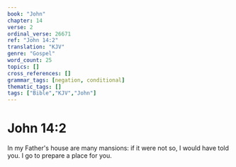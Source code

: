 ```yaml
---
book: "John"
chapter: 14
verse: 2
ordinal_verse: 26671
ref: "John 14:2"
translation: "KJV"
genre: "Gospel"
word_count: 25
topics: []
cross_references: []
grammar_tags: [negation, conditional]
thematic_tags: []
tags: ["Bible","KJV","John"]
---
```


# John 14:2

In my Father's house are many mansions: if it were not so, I would have told you. I go to prepare a place for you.
